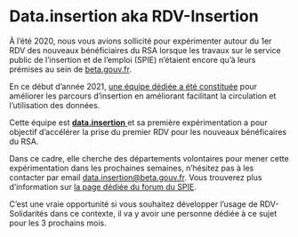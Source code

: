 # Data.insertion aka RDV-Insertion

À l’été 2020, nous vous avions sollicité pour expérimenter autour du 1er RDV des nouveaux bénéficiaires du RSA lorsque les travaux sur le service public de l’insertion et de l’emploi \(SPIE\) n’étaient encore qu’à leurs prémises au sein de [beta.gouv.fr](http://beta.gouv.fr/).

En ce début d’année 2021, [une équipe dédiée a été constituée](https://forum.inclusion.beta.gouv.fr/t/lancement-de-data-insertion/2242) pour améliorer les parcours d’insertion en améliorant facilitant la circulation et l’utilisation des données.

Cette équipe est [ **data.insertion** ](https://beta.gouv.fr/startups/data.insertion.html) et sa première expérimentation a pour objectif d’accélérer la prise du premier RDV pour les nouveaux bénéficaires du RSA.

Dans ce cadre, elle cherche des départements volontaires pour mener cette expérimentation dans les prochaines semaines, n’hésitez pas à les contacter par email [data.insertion@beta.gouv.fr](mailto:data.insertion@beta.gouv.fr). Vous trouverez plus d’information sur [la page dédiée du forum du SPIE](https://forum.inclusion.beta.gouv.fr/t/experimentation-data-insertion-accelerer-le-1er-rdv-des-nouveaux-beneficiaires-du-rsa/2447).

C’est une vraie opportunité si vous souhaitez développer l’usage de RDV-Solidarités dans ce contexte, il va y avoir une personne dédiée à ce sujet pour les 3 prochains mois.

